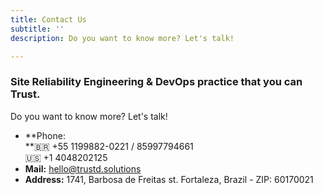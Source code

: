 ```yaml
---
title: Contact Us
subtitle: ''
description: Do you want to know more? Let's talk!

---
```

### Site Reliability Engineering & DevOps practice that you can Trust.

Do you want to know more? Let's talk!

* **Phone:  
  **:brazil: +55 1199882-0221 / 85997794661  
  :us: +1 4048202125
* **Mail:** hello@trustd.solutions
* **Address:** 1741, Barbosa de Freitas st. Fortaleza, Brazil - ZIP: 60170021